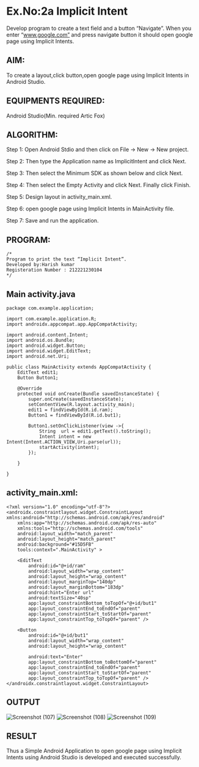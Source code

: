 
# Ex.No:2a Implicit Intent

Develop program to create a text field and a button “Navigate”. When you enter “www.google.com” and press navigate button it should open google page using Implicit Intents.


## AIM:

To create a layout,click button,open google page using Implicit Intents in Android Studio.

## EQUIPMENTS REQUIRED:

Android Studio(Min. required Artic Fox)

## ALGORITHM:

Step 1: Open Android Stdio and then click on File -> New -> New project.

Step 2: Then type the Application name as ImplicitIntent and click Next. 

Step 3: Then select the Minimum SDK as shown below and click Next.

Step 4: Then select the Empty Activity and click Next. Finally click Finish.

Step 5: Design layout in activity_main.xml.

Step 6: open google page using Implicit Intents in MainActivity file.

Step 7: Save and run the application.

## PROGRAM:
```
/*
Program to print the text “Implicit Intent”.
Developed by:Harish kumar
Registeration Number : 212221230104
*/
```
## Main activity.java
```
package com.example.application;

import com.example.application.R;
import androidx.appcompat.app.AppCompatActivity;

import android.content.Intent;
import android.os.Bundle;
import android.widget.Button;
import android.widget.EditText;
import android.net.Uri;

public class MainActivity extends AppCompatActivity {
    EditText edit1;
    Button Button1;

    @Override
    protected void onCreate(Bundle savedInstanceState) {
        super.onCreate(savedInstanceState);
        setContentView(R.layout.activity_main);
        edit1 = findViewById(R.id.ram);
        Button1 = findViewById(R.id.but1);

        Button1.setOnClickListener(view ->{
            String  url = edit1.getText().toString();
            Intent intent = new Intent(Intent.ACTION_VIEW,Uri.parse(url));
            startActivity(intent);
        });

    }

}
```

## activity_main.xml:
```
<?xml version="1.0" encoding="utf-8"?>
<androidx.constraintlayout.widget.ConstraintLayout xmlns:android="http://schemas.android.com/apk/res/android"
    xmlns:app="http://schemas.android.com/apk/res-auto"
    xmlns:tools="http://schemas.android.com/tools"
    android:layout_width="match_parent"
    android:layout_height="match_parent"
    android:background="#15D5FB"
    tools:context=".MainActivity" >

    <EditText
        android:id="@+id/ram"
        android:layout_width="wrap_content"
        android:layout_height="wrap_content"
        android:layout_marginTop="140dp"
        android:layout_marginBottom="183dp"
        android:hint="Enter url"
        android:textSize="40sp"
        app:layout_constraintBottom_toTopOf="@+id/but1"
        app:layout_constraintEnd_toEndOf="parent"
        app:layout_constraintStart_toStartOf="parent"
        app:layout_constraintTop_toTopOf="parent" />

    <Button
        android:id="@+id/but1"
        android:layout_width="wrap_content"
        android:layout_height="wrap_content"

        android:text="Enter"
        app:layout_constraintBottom_toBottomOf="parent"
        app:layout_constraintEnd_toEndOf="parent"
        app:layout_constraintStart_toStartOf="parent"
        app:layout_constraintTop_toTopOf="parent" />
</androidx.constraintlayout.widget.ConstraintLayout>
```

## OUTPUT
![Screenshot (107)](https://user-images.githubusercontent.com/94269989/190199955-a5950297-a940-43fe-99f0-bda574c3d4c9.png)
![Screenshot (108)](https://user-images.githubusercontent.com/94269989/190200069-c0995f30-68b6-43fb-a443-4dd48c10ec5c.png)
![Screenshot (109)](https://user-images.githubusercontent.com/94269989/190200150-944ec660-d7ad-44f4-9cd3-019ce7ae788d.png)






## RESULT
Thus a Simple Android Application to open google page using Implicit Intents using Android Studio is developed and executed successfully.

